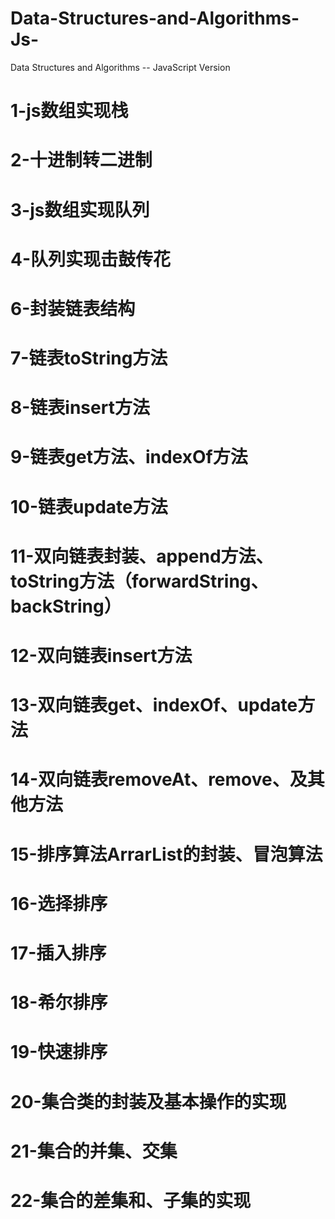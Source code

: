 # Data-Structures-and-Algorithms-Js-

Data Structures and Algorithms -- JavaScript Version

# 1-js数组实现栈
# 2-十进制转二进制
# 3-js数组实现队列
# 4-队列实现击鼓传花
# 6-封装链表结构
# 7-链表toString方法
# 8-链表insert方法
# 9-链表get方法、indexOf方法
# 10-链表update方法
# 11-双向链表封装、append方法、toString方法（forwardString、backString）
# 12-双向链表insert方法
# 13-双向链表get、indexOf、update方法
# 14-双向链表removeAt、remove、及其他方法
# 15-排序算法ArrarList的封装、冒泡算法
# 16-选择排序
# 17-插入排序
# 18-希尔排序
# 19-快速排序
# 20-集合类的封装及基本操作的实现
# 21-集合的并集、交集
# 22-集合的差集和、子集的实现
